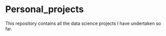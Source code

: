 # Personal_projects
This repository contains all the data science projects I have undertaken so far.
